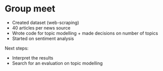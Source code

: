 # Group meet
- Created dataset (web-scraping)
- 40 articles per news source
- Wrote code for topic modelling + made decisions on number of topics 
- Started on sentiment analysis

Next steps:
- Interpret the results
- Search for an evaluation on topic modelling
